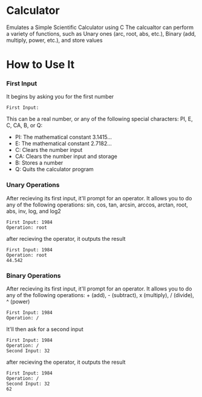 # Calculator
Emulates a Simple Scientific Calculator using C
The calcualtor can perform a variety of functions, such as Unary ones (arc, root, abs, etc.), Binary (add, multiply, power, etc.), and store values

# How to Use It
### First Input
It begins by asking you for the first number
```
First Input:
```
This can be a real number, or any of the following special characters: PI, E, C, CA, B, or Q:
* PI: The mathematical constant 3.1415...
* E: The mathematical constant 2.7182...
* C: Clears the number input
* CA: Clears the number input and storage
* B: Stores a number
* Q: Quits the calculator program

### Unary Operations
After recieving its first input, it'll prompt for an operator. It allows you to do any of the following operations: sin, cos, tan, arcsin, arccos, arctan, root, abs, inv, log, and log2
```
First Input: 1984
Operation: root
```
after recieving the operator, it outputs the result
```
First Input: 1984
Operation: root
44.542
```

### Binary Operations
After recieving its first input, it'll prompt for an operator. It allows you to do any of the following operations: + (add), - (subtract), x (multiply), / (divide), ^ (power) 
```
First Input: 1984
Operation: /
```
It'll then ask for a second input
```
First Input: 1984
Operation: /
Second Input: 32
```
after recieving the operator, it outputs the result
```
First Input: 1984
Operation: /
Second Input: 32
62
```
